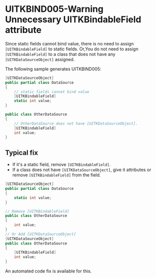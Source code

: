 # UITKBIND005-Warning Unnecessary UITKBindableField attribute

Since static fields cannot bind value, there is no need to assign `[UITKBindableField]` to static fields.
Or,You do not need to assign `[UITKBindableField]` to a class that does not have any `[UITKDataSourceObject]` assigned.

The following sample generates UITKBIND005:

```cs
[UITKDataSourceObject]
public partial class DataSource
{
    // static fields cannot bind value
    [UITKBindableField] 
    static int value;
}

public class OtherDataSource
{
    // OtherDataSource does not have [UITKDataSourceObject].
    [UITKBindableField] 
    int value;
}
```

## Typical fix

- If it's a static field, remove `[UITKBindableField]`.
- If a class does not have `[UITKDataSourceObject]`, give it attributes or remove `[UITKBindableField]` from the field.

```cs
[UITKDataSourceObject]
public partial class DataSource
{
    static int value;
}

// Remove [UITKBindableField]
public class OtherDataSource
{
    int value;
}
// Or Add [UITKDataSourceObject]
[UITKDataSourceObject]
public class OtherDataSource
{
    [UITKBindableField] 
    int value;
}

```

An automated code fix is available for this.
